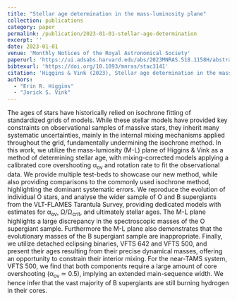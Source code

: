 ```yaml
---
title: "Stellar age determination in the mass-luminosity plane"
collection: publications
category: paper
permalink: /publication/2023-01-01-stellar-age-determination
excerpt: ''
date: 2023-01-01
venue: 'Monthly Notices of the Royal Astronomical Society'
paperurl: 'https://ui.adsabs.harvard.edu/abs/2023MNRAS.518.1158H/abstract'
bibtexurl: 'https://doi.org/10.1093/mnras/stac3141'
citation: 'Higgins & Vink (2023), Stellar age determination in the mass-luminosity plane, MNRAS'
authors:
  - "Erin R. Higgins"
  - "Jorick S. Vink"
---
```

The ages of stars have historically relied on isochrone fitting of standardized grids of models. While these stellar models have provided key constraints on observational samples of massive stars, they inherit many systematic uncertainties, mainly in the internal mixing mechanisms applied throughout the grid, fundamentally undermining the isochrone method. In this work, we utilize the mass-lumiosity (M-L) plane of Higgins &amp; Vink as a method of determining stellar age, with mixing-corrected models applying a calibrated core overshooting α<SUB>ov</SUB> and rotation rate to fit the observational data. We provide multiple test-beds to showcase our new method, while also providing comparisons to the commonly used isochrone method, highlighting the dominant systematic errors. We reproduce the evolution of individual O stars, and analyse the wider sample of O and B supergiants from the VLT-FLAMES Tarantula Survey, providing dedicated models with estimates for α<SUB>ov</SUB>, Ω/Ω<SUB>crit</SUB>, and ultimately stellar ages. The M-L plane highlights a large discrepancy in the spectroscopic masses of the O supergiant sample. Furthermore the M-L plane also demonstrates that the evolutionary masses of the B supergiant sample are inappropriate. Finally, we utilize detached eclipsing binaries, VFTS 642 and VFTS 500, and present their ages resulting from their precise dynamical masses, offering an opportunity to constrain their interior mixing. For the near-TAMS system, VFTS 500, we find that both components require a large amount of core overshooting (α<SUB>ov</SUB> ≃ 0.5), implying an extended main-sequence width. We hence infer that the vast majority of B supergiants are still burning hydrogen in their cores.
